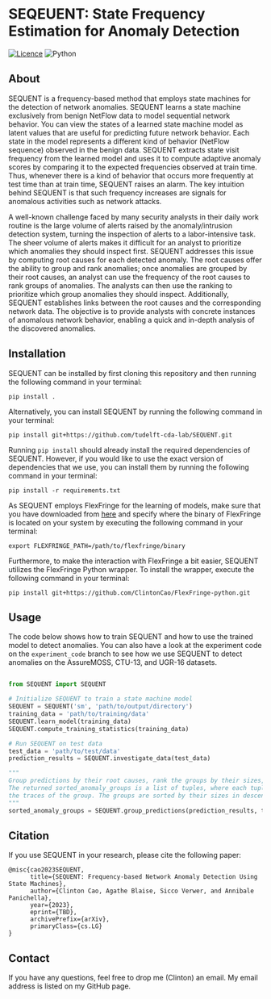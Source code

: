 # SEQEUENT: State Frequency Estimation for Anomaly Detection
[![Licence](https://img.shields.io/github/license/Ileriayo/markdown-badges?style=for-the-badge)](./LICENSE) ![Python](https://img.shields.io/badge/python-3670A0?style=for-the-badge&logo=python&logoColor=ffdd54)

## About 
SEQUENT is a frequency-based method that employs state machines for the detection of network anomalies. SEQUENT learns a state machine exclusively from benign NetFlow data to model sequential network behavior. You can view the states of a learned state machine model as latent values that are useful for predicting future network behavior. Each state in the model represents a different kind of behavior (NetFlow sequence) observed in the benign data. SEQUENT extracts state visit frequency from the learned model and uses it to compute adaptive anomaly scores by comparing it to the expected frequencies observed at train time. Thus, whenever there is a kind of behavior that occurs more frequently at test time than at train time, SEQUENT raises an alarm. The key intuition behind SEQUENT is that such frequency increases are signals for anomalous activities such as network attacks. 

A well-known challenge faced by many security analysts in their daily work routine is the large volume of alerts raised by the anomaly/intrusion detection system, turning the inspection of alerts to a labor-intensive task. The sheer volume of alerts makes it difficult for an analyst to prioritize which anomalies they should inspect first. SEQUENT addresses this issue by computing root causes for each detected anomaly. The root causes offer the ability to group and rank anomalies; once anomalies are grouped by their root causes, an analyst can use the frequency of the root causes to rank groups of anomalies. The analysts can then use the ranking to prioritize which group anomalies they should inspect. Additionally, SEQUENT establishes links between the root causes and the corresponding network data. The objective is to provide analysts with concrete instances of anomalous network behavior, enabling a quick and in-depth analysis of the discovered anomalies. 

## Installation
SEQUENT can be installed by first cloning this repository and then running the following command in your terminal:
```
pip install .
```

Alternatively, you can install SEQUENT by running the following command in your terminal:
```
pip install git+https://github.com/tudelft-cda-lab/SEQUENT.git
```
Running `pip install` should already install the required dependencies of SEQUENT. However, if you would like to use the exact version of dependencies that we use, you can install them by running the following command in your terminal:
```
pip install -r requirements.txt
```

As SEQUENT employs FlexFringe for the learning of models, make sure that you have downloaded from [here](https://github.com/tudelft-cda-lab/FlexFringe) and specify where the binary of FlexFringe is located on your system by executing the following command in your terminal:
```
export FLEXFRINGE_PATH=/path/to/flexfringe/binary
```

Furthermore, to make the interaction with FlexFringe a bit easier, SEQUENT utilizes the FlexFringe Python wrapper. To install the wrapper, execute the following command in your terminal:
```
pip install git+https://github.com/ClintonCao/FlexFringe-python.git
```

## Usage
The code below shows how to train SEQUENT and how to use the trained model to detect anomalies. You can also have a look at the experiment code on the `experiment_code` branch to see how we use SEQUENT to detect anomalies on the AssureMOSS, CTU-13, and UGR-16 datasets. 

```python

from SEQUENT import SEQUENT

# Initialize SEQUENT to train a state machine model
SEQUENT = SEQUENT('sm', 'path/to/output/directory')
training_data = 'path/to/training/data'
SEQUENT.learn_model(training_data)
SEQUENT.compute_training_statistics(training_data)

# Run SEQUENT on test data
test_data = 'path/to/test/data'
prediction_results = SEQUENT.investigate_data(test_data)

"""
Group predictions by their root causes, rank the groups by their sizes, and link the traces to the corresponding NetFlow data.
The returned sorted_anomaly_groups is a list of tuples, where each tuple contains the root cause, the size of the group, and 
the traces of the group. The groups are sorted by their sizes in descending order.
"""
sorted_anomaly_groups = SEQUENT.group_predictions(prediction_results, test_data)

```

## Citation
If you use SEQUENT in your research, please cite the following paper:
```
@misc{cao2023SEQUENT,
      title={SEQUENT: Frequency-based Network Anomaly Detection Using State Machines}, 
      author={Clinton Cao, Agathe Blaise, Sicco Verwer, and Annibale Panichella},
      year={2023},
      eprint={TBD},
      archivePrefix={arXiv},
      primaryClass={cs.LG}
}
```

## Contact
If you have any questions, feel free to drop me (Clinton) an email. My email address is listed on my GitHub page.
